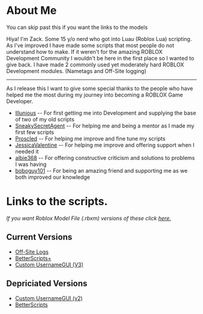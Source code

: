 # About Me

You can skip past this if you want the links to the models

Hiya! I'm Zack. Some 15 y/o nerd who got into Lua*u* (Roblox Lua) scripting. As I've improved I have made some scripts that most people do not understand how to make. If it weren't for the amazing ROBLOX Development Community I wouldn't be here in the first place so I wanted to give back. I have made 2 commonly used yet moderately hard ROBLOX Development modules. (Nametags and Off-Site logging) 

----

As I release this I want to give some special thanks to the people who have helped me the most during my journey into becoming a ROBLOX Game Developer.
- [Illunious](https://www.roblox.com/users/868314729/profile) -- For first getting me into Development and supplying the base of two of my old scripts
- [SneakySecretAgent](https://www.roblox.com/users/20428519/profile) -- For helping me and being a mentor as I made my first few scripts
- [Proscled](https://www.roblox.com/users/199383691/profile) -- For helping me improve and fine tune my scripts
- [JessicaValentine](https://www.roblox.com/users/1637624208/profile) -- For helping me improve and offering support when I needed it
- [albie368](https://www.roblox.com/users/65109811/profile) -- For offering constructive criticism and solutions to problems I was having
- [boboguy101](https://www.roblox.com/users/90702806/profile) -- For being an amazing friend and supporting me as we both improved our knowledge

# Links to the scripts.

*If you want Roblox Model File (.rbxm) versions of these click [here.](https://github.com/Apraxed/ApraxRobloxModules/releases/tag/v1.0.0)*

**Current Versions**
-
- [Off-Site Logs](https://www.roblox.com/library/11240575802/) 
- [BetterScripts+](https://www.roblox.com/library/11430259384/)
- [Custom UsernameGUI (V3)](https://www.roblox.com/library/11632911072/)

**Depriciated Versions**
-
- [Custom UsernameGUI (v2)](https://www.roblox.com/library/11470123568/)
- [BetterScripts](https://www.roblox.com/library/10811985686/)
